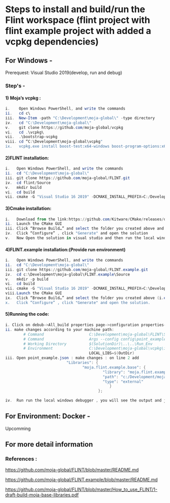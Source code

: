 # Steps to install and build/run the Flint workspace (flint project with flint example project with added a vcpkg dependencies)

## For Windows -

Prerequest: Visual Studio 2019(develop, run and debug)

### Step's -  
#### 1) Moja’s​ ​vcpkg :     
```powershell
i.    Open Windows PowerShell, and write the commands
ii.   cd c\
iii.  New-Item -path "C:\Development\moja-global\" -type directory​ 
iv.   cd "C:\Development\moja-global\"
v.    git clone https://github.com/moja-global/vcpkg
vi.   cd .\vcpkg\​ 
vii.  .\bootstrap-vcpkg
viii. cd “C:\Development\moja-global\vcpkg"​ 
ix.   vcpkg.exe install boost-test:x64-windows boost-program-options:x64-windows boost-log:x64-windows turtle:x64-windows zipper:x64-windows poco:x64-windows libpq:x64-windows gdal:x64-windows sqlite3:x64-windows boost-ublas:x64-windows 
```
#### 2)FLINT installation:  
```powershell
i.   Open Windows PowerShell, and write the commands
ii.  cd "C:\Development\moja-global\"
iii. git clone https://github.com/moja-global/FLINT.git
iv.  cd flint/Source
v.   mkdir build
vi.  cd build
vii. cmake -G "Visual Studio 16 2019" -DCMAKE_INSTALL_PREFIX=C:/Development/Software/moja -DVCPKG_TARGET_TRIPLET=x64-windows -DENABLE_TESTS=OFF -DENABLE_MOJA_MODULES_ZIPPER=OFF -DCMAKE_TOOLCHAIN_FILE=c:\Development\moja-global\vcpkg\scripts\buildsystems\vcpkg.cmake ..
```
#### 3)Cmake installation: 
```powershell
i.   Download from the link:https://github.com/Kitware/CMake/releases/download/v3.15.2/cmake-3.15.2-win64-x64.msi           
ii.  Launch the CMake GUI
iii. Click “Browse Build…” and select the folder you created above and update 'Where is the source code' (i.e. C:\Development\moja-global\FLINT\Source\build)
iv.  Click “Configure” , click "Generate" and open the solution
v.   Now Open the solution in visual studio and then run the local windows debugger.
```
#### 4)FLINT.example installation:(Provide run environment)
```powershell
i.   Open Windows PowerShell, and write the commands    
ii.  cd "C:\Development\moja-global\"
iii. git clone https://github.com/moja-global/FLINT.example.git
iv.  cd c:\Development\moja-global\FLINT.example\Source
v.   mkdir -p build
vi.  cd build
vii. cmake -G "Visual Studio 16 2019" -DCMAKE_INSTALL_PREFIX=C:\Development\Software\moja -DOPENSSL_ROOT_DIR=c:\Development\moja-global\vcpkg\installed\x64-windows -DVCPKG_TARGET_TRIPLET=x64-windows -DENABLE_TESTS=OFF -DCMAKE_TOOLCHAIN_FILE=c:\Development\moja-global\vcpkg\scripts\buildsystems\vcpkg.cmake ..
viii.Launch the CMake GUI
ix.  Click “Browse Build…” and select the folder you created above (i.e. c:\Development\moja-global\FLINT.example\Source\build) and update 'Where is the source code.
x.   Click “Configure” , click "Generate" and open the solution.
```

#### 5)Running the code:
```powershell
i. Click on debub->All_build properties page->configuration properties->Debugging
ii. make changes according to your machine path:
        # Command                    C:\Development\moja-global\FLINT\Source\build\bin\Debug\moja.cli.exe
        # Command                    Args --config config\point_example.json --config config\libs.base.win.json  --logging_config logging.debug_on.conf
        # Working Directory          $(SolutionDir)\..\..\Run_Env
        # Environment                C:\Development\moja-global\vcpkg\installed\x64-windowsPath\debug\bin;C:\Development\moja-global\FLINT\Source\build\bin\Debug;%PATH%
                                     LOCAL_LIBS=$(OutDir) 
iii. Open point_example.json : make changes : on line 2 add
                           "Libraries": {
                                  "moja.flint.example.base": {
                                           "library": "moja.flint.example.based.dll",
                                           "path": "c:/Development/moja-global/FLINT.example/Source/build/bin/Debug",
                                           "type": "external"
                                              }
                                         };
                     
iv.  Run run the local windows debugger , you will see the output and json file will be made in your run_enviornment folder.
```

## For Environment: Docker -
Upcomming 


## For more detail information                    
### References : 
https://github.com/moja-global/FLINT/blob/master/README.md

https://github.com/moja-global/FLINT.example/blob/master/README.md

https://github.com/moja-global/FLINT/blob/master/How_to_use_FLINT/1-draft-build-moja-base-libraries.pdf

 
